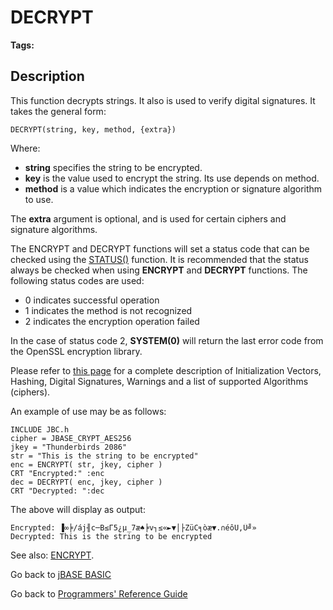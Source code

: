 # DECRYPT

<PageHeader />

**Tags:**
<badge text='encryption' vertical='middle' />

## Description

This function decrypts strings. It also is used to verify digital signatures. It takes the general form:

```
DECRYPT(string, key, method, {extra})
```

Where:

- **string** specifies the string to be encrypted.
- **key** is the value used to encrypt the string. Its use depends on method.
- **method** is a value which indicates the encryption or signature algorithm to use.

The **extra** argument is optional, and is used for certain ciphers and signature algorithms.

The ENCRYPT and DECRYPT functions will set a status code that can be checked using the [STATUS()](./../status-function/README.md) function. It is recommended that the status always be checked when using **ENCRYPT** and **DECRYPT** functions. The following status codes are used:

- 0 indicates successful operation
- 1 indicates the method is not recognized
- 2 indicates the encryption operation failed

In the case of status code 2, **SYSTEM(0)** will return the last error code from the OpenSSL encryption library.

Please refer to [this page](../../../jbase/encryption/jbc-encrypt-decrypt-functions/README.md) for a complete description of Initialization Vectors, Hashing, Digital Signatures, Warnings and a list of supported Algorithms (ciphers).

An example of use may be as follows:

```
INCLUDE JBC.h
cipher = JBASE_CRYPT_AES256
jkey = "Thunderbirds 2086"
str = "This is the string to be encrypted"
enc = ENCRYPT( str, jkey, cipher )
CRT "Encrypted:" :enc
dec = DECRYPT( enc, jkey, cipher )
CRT "Decrypted: ":dec
```

The above will display as output:

```
Encrypted: ▐∞╞/áj╢c─B≤Γ5¿µ_7æ♠╞v┐≤«►▼│├ZüC╕òæ▼.∩éôU,Ü╝»
Decrypted: This is the string to be encrypted
```

See also: [ENCRYPT](./../encrypt).

Go back to [jBASE BASIC](./../README.md)

Go back to [Programmers' Reference Guide](./../../reference-guides/jbc/README.md)

<PageFooter />
